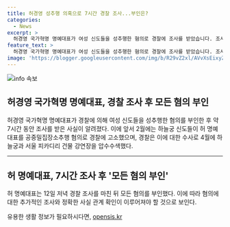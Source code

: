 ```yaml
---
title: 허경영 성추행 의혹으로 7시간 경찰 조사...부인은?
categories:
  - News
excerpt: >
  허경영 국가혁명 명예대표가 여성 신도들을 성추행한 혐의로 경찰에 조사를 받았습니다. 조사가 7시간에 걸쳐 이뤄졌고, 허 명예대표는 모든 혐의를 부인했습니다. 지난 2월에는 하늘궁 신도들이 허 명예대표를 공중밀집장소추행 혐의로 고소한 바 있으며, 경찰은 이에 대한 수사를 진행 중입니다. 또한, 지난 4월에는 하늘궁과 서울 피카디리 건물 강연장이 압수수색되기도 했습니다.
feature_text: >
  허경영 국가혁명 명예대표가 여성 신도들을 성추행한 혐의로 경찰에 조사를 받았습니다. 조사가 7시간에 걸쳐 이뤄졌고, 허 명예대표는 모든 혐의를 부인했습니다. 지난 2월에는 하늘궁 신도들이 허 명예대표를 공중밀집장소추행 혐의로 고소한 바 있으며, 경찰은 이에 대한 수사를 진행 중입니다. 또한, 지난 4월에는 하늘궁과 서울 피카디리 건물 강연장이 압수수색되기도 했습니다.
image: 'https://blogger.googleusercontent.com/img/b/R29vZ2xl/AVvXsEixyZcFfHzMRdzZMjFBmAUKJYCLCGyLL1o632UiGVXcaFdKo_bkvkuCioo0uUKlGfBVcT3P84aROyZIXSBEx3Aw5nCQ3pTgDom1WDC4m8eifvWiAmWEEVb4x6G_l8C0QH225ldMjyaFvpxGEBGNO37VmDTDMHGhJPq73UglMfDca1-0aw/s1600/blogspot.png'
---
```


<p><img src="https://blogger.googleusercontent.com/img/b/R29vZ2xl/AVvXsEixyZcFfHzMRdzZMjFBmAUKJYCLCGyLL1o632UiGVXcaFdKo_bkvkuCioo0uUKlGfBVcT3P84aROyZIXSBEx3Aw5nCQ3pTgDom1WDC4m8eifvWiAmWEEVb4x6G_l8C0QH225ldMjyaFvpxGEBGNO37VmDTDMHGhJPq73UglMfDca1-0aw/s1600/blogspot.png" alt="info 속보" /></p>

<h2 data-ke-size="size26">허경영 국가혁명 명예대표, 경찰 조사 후 모든 혐의 부인</h2>

<p data-ke-size="size16">허경영 국가혁명 명예대표가 경찰에 의해 여성 신도들을 성추행한 혐의를 부인한 후 약 7시간 동안 조사를 받은 사실이 알려졌다. 이에 앞서 2월에는 하늘궁 신도들이 허 명예대표를 공중밀집장소추행 혐의로 경찰에 고소했으며, 경찰은 이에 대한 수사로 4월에 하늘궁과 서울 피카디리 건물 강연장을 압수수색했다.</p>

<hr>

<h2 data-ke-size="size26">허 명예대표, 7시간 조사 후 '모든 혐의 부인'</h2>

<p data-ke-size="size16">허 명예대표는 12일 저녁 경찰 조사를 마친 뒤 모든 혐의를 부인했다. 이에 따라 혐의에 대한 추가적인 조사와 정확한 사실 관계 확인이 이루어져야 할 것으로 보인다.</p>
유용한 생활 정보가 필요하시다면, <a href="https://opensis.kr" rel="dofollow">opensis.kr</a>


